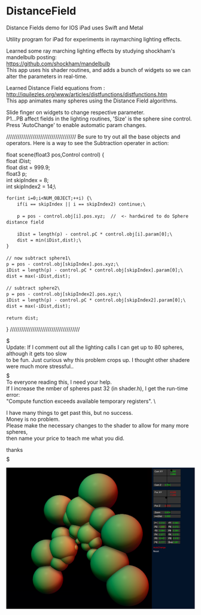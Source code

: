 # DistanceField
Distance Fields demo for IOS iPad uses Swift and Metal

Utility program for iPad for experiments in raymarching lighting effects.

Learned some ray marching lighting effects by studying shockham's mandelbulb posting: \
https://github.com/shockham/mandelbulb \
This app uses his shader routines, and adds a bunch of widgets so we can alter the parameters in real-time.

Learned Distance Field equations from : http://iquilezles.org/www/articles/distfunctions/distfunctions.htm \
This app animates many spheres using the Distance Field algorithms.

Slide finger on widgets to change respective parameter. \
P1...PB affect fields in the lighting routines,  'Size' is the sphere sine control. \
Press 'AutoChange' to enable automatic param changes.

/////////////////////////////////////
Be sure to try out all the base objects and operators.
Here is a way to see the Subtraction operater in action:

float scene(float3 pos,Control control) {\
    float iDist;\
    float dist = 999.9;\
    float3 p;\
    int skipIndex = 8;\
    int skipIndex2 = 14;\

    for(int i=0;i<NUM_OBJECT;++i) {\
        if(i == skipIndex || i == skipIndex2) continue;\
        
        p = pos - control.obj[i].pos.xyz;  //  <- hardwired to do Sphere distance field
        
        iDist = length(p) - control.pC * control.obj[i].param[0];\
        dist = min(iDist,dist);\
    }

    // now subtract sphere1\
    p = pos - control.obj[skipIndex].pos.xyz;\
    iDist = length(p) - control.pC * control.obj[skipIndex].param[0];\
    dist = max(-iDist,dist);

    // subtract sphere2\
    p = pos - control.obj[skipIndex2].pos.xyz;\
    iDist = length(p) - control.pC * control.obj[skipIndex2].param[0];\
    dist = max(-iDist,dist);

    return dist;
}
/////////////////////////////////////




$$$$$$$$$$$$$$$$$$$$$$$$$$$$$ \
Update: If I comment out all the lighting calls I can get up to 80 spheres, although it gets too slow\
to be fun.  Just curious why this problem crops up. I thought other shadere were much more stressful..
$$$$$$$$$$$$$$$$$$$$$$$$$$$$$ \
To everyone reading this, I need your help. \
If I increase the nmber of spheres past 32 (in shader.h), I get the run-time error:  \
"Compute function exceeds available temporary registers". \

I have many things to get past this, but no success. \
Money is no problem. \
Please make the necessary changes to the shader to allow for many more spheres, \
then name your price to teach me what you did.

thanks \
$$$$$$$$$$$$$$$$$$$$$$$$$$$$$ 

![Screenshot](screenshot.png)

